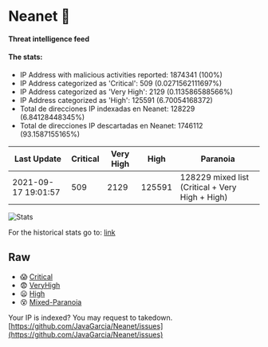 # Neanet :hocho:
#### Threat intelligence feed
#### The stats:

- IP Address with malicious activities reported: 1874341 (100%)
- IP Address categorized as 'Critical':  509 (0.0271562111697%)
- IP Address categorized as 'Very High':  2129 (0.113586588566%)
- IP Address categorized as 'High':  125591 (6.70054168372)
- Total de direcciones IP indexadas en Neanet:  128229 (6.84128448345%)
- Total de direcciones IP descartadas en Neanet:  1746112 (93.1587155165%)

| Last Update | Critical | Very High | High | Paranoia |
| --- | --- | --- | --- | --- |
| 2021-09-17 19:01:57 | 509 | 2129 | 125591 | 128229 mixed list (Critical + Very High + High)|

![Stats](https://docs.google.com/spreadsheets/d/e/2PACX-1vSnaNMIXVabIpDJjufMlzH7poXnshF3mgd8Is1g9ytUEzVsP5my4Trn8f-xkoLLQ38xpL3HtmUexLo6/pubchart?oid=501124687&format=image)

For the historical stats go to: [link](/stats.csv)
## Raw
- :scream: [Critical](https://raw.githubusercontent.com/JavaGarcia/Neanet/master/blacklists/neanet_critical.txt)
- :fearful: [VeryHigh](https://raw.githubusercontent.com/JavaGarcia/Neanet/master/blacklists/neanet_veryHigh.txtt)
- :frowning: [High](https://raw.githubusercontent.com/JavaGarcia/Neanet/master/blacklists/neanet_high.txt)
- :dizzy_face: [Mixed-Paranoia](https://raw.githubusercontent.com/JavaGarcia/Neanet/master/blacklists/neanet_all.txt)


Your IP is indexed? You may request to takedown. [https://github.com/JavaGarcia/Neanet/issues](https://github.com/JavaGarcia/Neanet/issues)

































































































































































































































































































































































































































































































































































































































































































































































































































































































































































































































































































































































































































































































































































































































































































































































































































































































































































































































































































































































































































































































































































































































































































































































































































































































































































































































































































































































































































































































































































































































































































































































































































































































































































































































































































































































































































































































































































































































































































































































































































































































































































































































































































































































































































































































































































































































































































































































































































































































































































































































































































































































































































































































































































































































































































































































































































































































































































































































































































































































































































































































































































































































































































































































































































































































































































































































































































































































































































































































































































































































































































































































































































































































































































































































































































































































































































































































































































































































































































































































































































































































































































































































































































































































































































































































































































































































































































































































































































































































































































































































